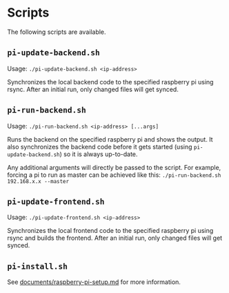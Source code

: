 # Scripts

The following scripts are available.

## `pi-update-backend.sh`

Usage: `./pi-update-backend.sh <ip-address>`

Synchronizes the local backend code to the specified raspberry pi using rsync.
After an initial run, only changed files will get synced.

## `pi-run-backend.sh`

Usage: `./pi-run-backend.sh <ip-address> [...args]`

Runs the backend on the specified raspberry pi and shows the output.
It also synchronizes the backend code before it gets started (using `pi-update-backend.sh`) so it is always up-to-date.

Any additional arguments will directly be passed to the script.
For example, forcing a pi to run as master can be achieved like this:
`./pi-run-backend.sh 192.168.x.x --master`

## `pi-update-frontend.sh`

Usage: `./pi-update-frontend.sh <ip-address>`

Synchronizes the local frontend code to the specified raspberry pi using rsync and builds the frontend.
After an initial run, only changed files will get synced.

## `pi-install.sh`

See [documents/raspberry-pi-setup.md](../documents/raspberry-pi-setup.md) for more information.
